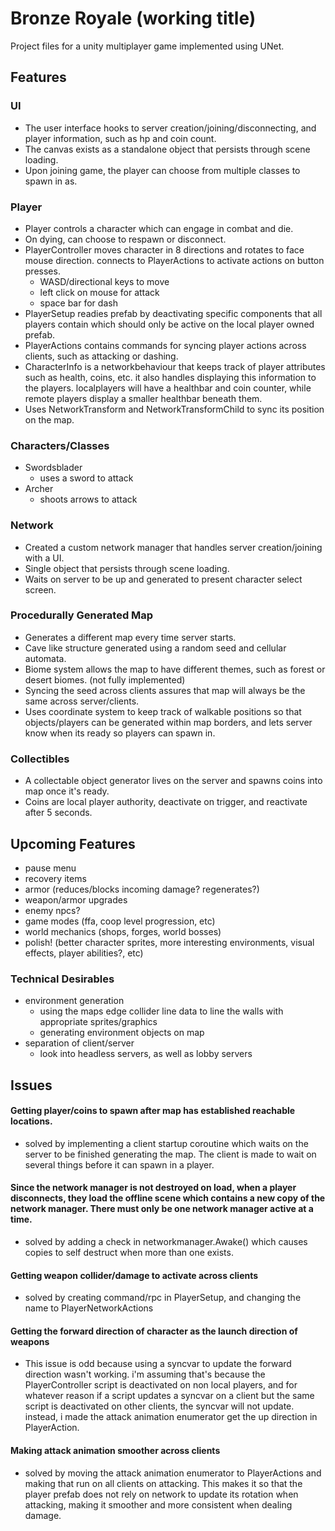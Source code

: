 # Bronze Royale (working title)

Project files for a unity multiplayer game implemented using UNet. 

## Features
### UI
- The user interface hooks to server creation/joining/disconnecting, and player information, such as hp and coin count.
- The canvas exists as a standalone object that persists through scene loading.
- Upon joining game, the player can choose from multiple classes to spawn in as.

### Player
- Player controls a character which can engage in combat and die.
- On dying, can choose to respawn or disconnect.
- PlayerController moves character in 8 directions and rotates to face mouse direction. connects to PlayerActions to activate actions on button presses.
  - WASD/directional keys to move
  - left click on mouse for attack
  - space bar for dash
- PlayerSetup readies prefab by deactivating specific components that all players contain which should only be active on the local player owned prefab. 
- PlayerActions contains commands for syncing player actions across clients, such as attacking or dashing.
- CharacterInfo is a networkbehaviour that keeps track of player attributes such as health, coins, etc. it also handles displaying this information to the players. localplayers will have a healthbar and coin counter, while remote players display a smaller healthbar beneath them.
- Uses NetworkTransform and NetworkTransformChild to sync its position on the map.

### Characters/Classes
- Swordsblader
  - uses a sword to attack
- Archer
  - shoots arrows to attack

### Network
- Created a custom network manager that handles server creation/joining with a UI. 
- Single object that persists through scene loading.
- Waits on server to be up and generated to present character select screen.

### Procedurally Generated Map
- Generates a different map every time server starts.
- Cave like structure generated using a random seed and cellular automata.
- Biome system allows the map to have different themes, such as forest or desert biomes. (not fully implemented)
- Syncing the seed across clients assures that map will always be the same across server/clients.
- Uses coordinate system to keep track of walkable positions so that objects/players can be generated within map borders, and lets server know when its ready so players can spawn in.

### Collectibles
- A collectable object generator lives on the server and spawns coins into map once it's ready.
- Coins are local player authority, deactivate on trigger, and reactivate after 5 seconds.

## Upcoming Features
- pause menu
- recovery items
- armor (reduces/blocks incoming damage? regenerates?)
- weapon/armor upgrades
- enemy npcs?
- game modes (ffa, coop level progression, etc)
- world mechanics (shops, forges, world bosses)
- polish! (better character sprites, more interesting environments, visual effects, player abilities?, etc)

### Technical Desirables
- environment generation
  - using the maps edge collider line data to line the walls with appropriate sprites/graphics
  - generating environment objects on map
- separation of client/server
  * look into headless servers, as well as lobby servers

## Issues
#### Getting player/coins to spawn after map has established reachable locations.
- solved by implementing a client startup coroutine which waits on the server to be finished generating the map. The client is made to wait on several things before it can spawn in a player. 

#### Since the network manager is not destroyed on load, when a player disconnects, they load the offline scene which contains a new copy of the network manager. There must only be one network manager active at a time.
  * solved by adding a check in networkmanager.Awake() which causes copies to self destruct when more than one exists.

#### Getting weapon collider/damage to activate across clients
  * solved by creating command/rpc in PlayerSetup, and changing the name to PlayerNetworkActions

#### Getting the forward direction of character as the launch direction of weapons
  * This issue is odd because using a syncvar to update the forward direction wasn't working. i'm assuming that's because the PlayerController script is deactivated on non local players, and for whatever reason if a script updates a syncvar on a client but the same script is deactivated on other clients, the syncvar will not update. instead, i made the attack animation enumerator get the up direction in PlayerAction.

#### Making attack animation smoother across clients
  * solved by moving the attack animation enumerator to PlayerActions and making that run on all clients on attacking. This makes it so that the player prefab does not rely on network to update its rotation when attacking, making it smoother and more consistent when dealing damage.
